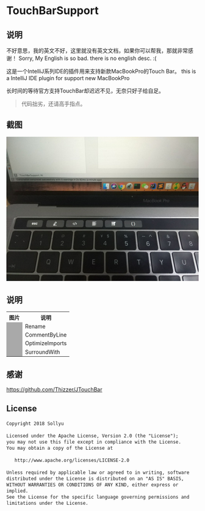 # TouchBarSupport

## 说明

不好意思，我的英文不好，这里就没有英文文档，如果你可以帮我，那就非常感谢！
Sorry, My English is so bad. there is no english desc. :(

这是一个IntelliJ系列IDE的插件用来支持新款MacBookPro的Touch Bar。
this is a IntelliJ IDE plugin for support new MacBookPro

长时间的等待官方支持TouchBar却迟迟不见，无奈只好子给自足。

> 代码拙劣，还请高手指点。

## 截图

![](./screenshot/screenshot-1.jpg)

## 说明

<table><tbody>
    <tr><th>图片</th><th>说明</th></tr>
    <tr><td bgcolor="#A9A9A9"><img src="/kingsollyu/IntelliJ-Plugin-TouchBarSupport/raw/develop/resources/resources/assets/image/Rename.png"          alt="" style="max-width:100%;"></td><td>Rename</td></tr>
    <tr><td bgcolor="#A9A9A9"><img src="/kingsollyu/IntelliJ-Plugin-TouchBarSupport/raw/develop/resources/resources/assets/image/CommentByLine.png"   alt="" style="max-width:100%;"></td><td>CommentByLine</td></tr>
    <tr><td bgcolor="#A9A9A9"><img src="/kingsollyu/IntelliJ-Plugin-TouchBarSupport/raw/develop/resources/resources/assets/image/OptimizeImports.png" alt="" style="max-width:100%;"></td><td>OptimizeImports</td></tr>
    <tr><td bgcolor="#A9A9A9"><img src="/kingsollyu/IntelliJ-Plugin-TouchBarSupport/raw/develop/resources/resources/assets/image/SurroundWith.png"    alt="" style="max-width:100%;"></td><td>SurroundWith</td></tr>
</table>

## 感谢

<https://github.com/Thizzer/JTouchBar>

## License

```
Copyright 2018 Sollyu

Licensed under the Apache License, Version 2.0 (the "License");
you may not use this file except in compliance with the License.
You may obtain a copy of the License at

   http://www.apache.org/licenses/LICENSE-2.0

Unless required by applicable law or agreed to in writing, software
distributed under the License is distributed on an "AS IS" BASIS,
WITHOUT WARRANTIES OR CONDITIONS OF ANY KIND, either express or implied.
See the License for the specific language governing permissions and
limitations under the License.
```